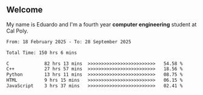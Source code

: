 ## Welcome

 My name is Eduardo and I'm a fourth year **computer engineering** student at Cal Poly.

<!--START_SECTION:waka-->

```txt
From: 18 February 2025 - To: 28 September 2025

Total Time: 150 hrs 6 mins

C             82 hrs 13 mins  >>>>>>>>>>>>>>>>>>>>>>>>>   54.58 %
C++           27 hrs 57 mins  >>>>>>>>>>>>>>>>>>>>>>>>>   18.56 %
Python        13 hrs 11 mins  >>>>>>>>>>>>>>>>>>>>>>>>>   08.75 %
HTML          9 hrs 15 mins   >>>>>>>>>>>>>>>>>>>>>>>>>   06.15 %
JavaScript    3 hrs 37 mins   >>>>>>>>>>>>>>>>>>>>>>>>>   02.41 %
```

<!--END_SECTION:waka-->

<!--
**lalog12/lalog12** is a ✨ _special_ ✨ repository because its `README.md` (this file) appears on your GitHub profile.

Here are some ideas to get you started:

- 🔭 I’m currently working on ...
- 🌱 I’m currently learning ...
- 👯 I’m looking to collaborate on ...
- 🤔 I’m looking for help with ...
- 💬 Ask me about ...
- 📫 How to reach me: ...
- 😄 Pronouns: ...
- ⚡ Fun fact: ...
-->
